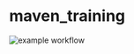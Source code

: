 # maven_training

![example workflow](https://github.com/theophaneG/maven_training/actions/workflows/build.yml/badge.svg)

